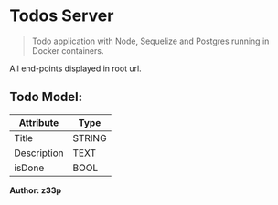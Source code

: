 # Todos Server

> Todo application with Node, Sequelize and Postgres running in Docker containers.

All end-points displayed in root url.

## Todo Model:
| Attribute    |  Type  |  
|------------|-------|
|    Title     | STRING |
|  Description |  TEXT  |
|    isDone    |  BOOL  |


**Author: z33p**
